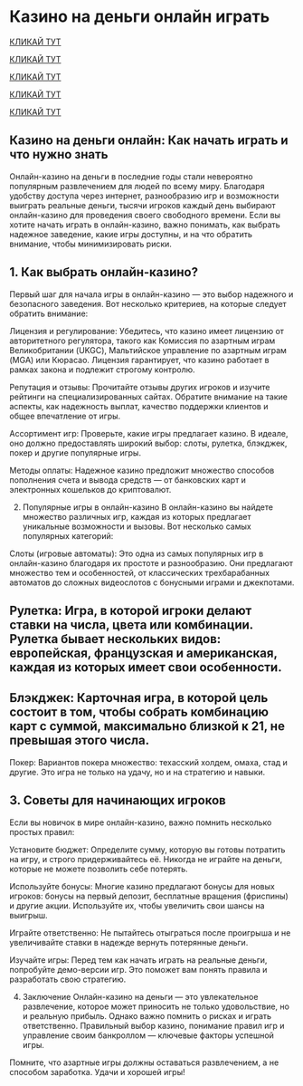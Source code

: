 # Казино на деньги онлайн играть
[КЛИКАЙ ТУТ](https://4pd-stat.com/click/66978cbb6bcc63613724a78d/125/14411/subaccount)

[КЛИКАЙ ТУТ](https://4pd-stat.com/click/66978cbb6bcc63613724a78d/125/14411/subaccount)

[КЛИКАЙ ТУТ](https://4pd-stat.com/click/66978cbb6bcc63613724a78d/125/14411/subaccount)

[КЛИКАЙ ТУТ](https://4pd-stat.com/click/66978cbb6bcc63613724a78d/125/14411/subaccount)

[КЛИКАЙ ТУТ](https://4pd-stat.com/click/66978cbb6bcc63613724a78d/125/14411/subaccount)

## Казино на деньги онлайн: Как начать играть и что нужно знать

Онлайн-казино на деньги в последние годы стали невероятно популярным развлечением для людей по всему миру. Благодаря удобству доступа через интернет, разнообразию игр и возможности выиграть реальные деньги, тысячи игроков каждый день выбирают онлайн-казино для проведения своего свободного времени. Если вы хотите начать играть в онлайн-казино, важно понимать, как выбрать надежное заведение, какие игры доступны, и на что обратить внимание, чтобы минимизировать риски.

## 1. Как выбрать онлайн-казино?
Первый шаг для начала игры в онлайн-казино — это выбор надежного и безопасного заведения. Вот несколько критериев, на которые следует обратить внимание:

Лицензия и регулирование: Убедитесь, что казино имеет лицензию от авторитетного регулятора, такого как Комиссия по азартным играм Великобритании (UKGC), Мальтийское управление по азартным играм (MGA) или Кюрасао. Лицензия гарантирует, что казино работает в рамках закона и подлежит строгому контролю.

Репутация и отзывы: Прочитайте отзывы других игроков и изучите рейтинги на специализированных сайтах. Обратите внимание на такие аспекты, как надежность выплат, качество поддержки клиентов и общее впечатление от игры.

Ассортимент игр: Проверьте, какие игры предлагает казино. В идеале, оно должно предоставлять широкий выбор: слоты, рулетка, блэкджек, покер и другие популярные игры.

Методы оплаты: Надежное казино предложит множество способов пополнения счета и вывода средств — от банковских карт и электронных кошельков до криптовалют.

2. Популярные игры в онлайн-казино
В онлайн-казино вы найдете множество различных игр, каждая из которых предлагает уникальные возможности и вызовы. Вот несколько самых популярных категорий:

Слоты (игровые автоматы): Это одна из самых популярных игр в онлайн-казино благодаря их простоте и разнообразию. Они предлагают множество тем и особенностей, от классических трехбарабанных автоматов до сложных видеослотов с бонусными играми и джекпотами.

## Рулетка: Игра, в которой игроки делают ставки на числа, цвета или комбинации. Рулетка бывает нескольких видов: европейская, французская и американская, каждая из которых имеет свои особенности.

## Блэкджек: Карточная игра, в которой цель состоит в том, чтобы собрать комбинацию карт с суммой, максимально близкой к 21, не превышая этого числа.

Покер: Вариантов покера множество: техасский холдем, омаха, стад и другие. Это игра не только на удачу, но и на стратегию и навыки.

## 3. Советы для начинающих игроков
Если вы новичок в мире онлайн-казино, важно помнить несколько простых правил:

Установите бюджет: Определите сумму, которую вы готовы потратить на игру, и строго придерживайтесь её. Никогда не играйте на деньги, которые не можете позволить себе потерять.

Используйте бонусы: Многие казино предлагают бонусы для новых игроков: бонусы на первый депозит, бесплатные вращения (фриспины) и другие акции. Используйте их, чтобы увеличить свои шансы на выигрыш.

Играйте ответственно: Не пытайтесь отыграться после проигрыша и не увеличивайте ставки в надежде вернуть потерянные деньги.

Изучайте игры: Перед тем как начать играть на реальные деньги, попробуйте демо-версии игр. Это поможет вам понять правила и разработать свою стратегию.

4. Заключение
Онлайн-казино на деньги — это увлекательное развлечение, которое может приносить не только удовольствие, но и реальную прибыль. Однако важно помнить о рисках и играть ответственно. Правильный выбор казино, понимание правил игр и управление своим банкроллом — ключевые факторы успешной игры.

Помните, что азартные игры должны оставаться развлечением, а не способом заработка. Удачи и хорошей игры!
